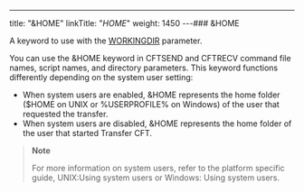 ---
title: "&HOME"
linkTitle: "_HOME_"
weight: 1450
---### &HOME

A keyword to use with the [WORKINGDIR](../workingdir) parameter.

You can use the &HOME keyword in CFTSEND and CFTRECV command file names, script names, and directory parameters. This keyword functions differently depending on the system user setting:

- When system users are enabled, &HOME represents the home folder ($HOME on UNIX or %USERPROFILE% on Windows) of the user that requested the transfer.
- When system users are disabled, &HOME represents the home folder of the user that started Transfer CFT.

> **Note**
>
> For more information on system users, refer to the platform specific guide, UNIX:Using system users or Windows: Using system users.
